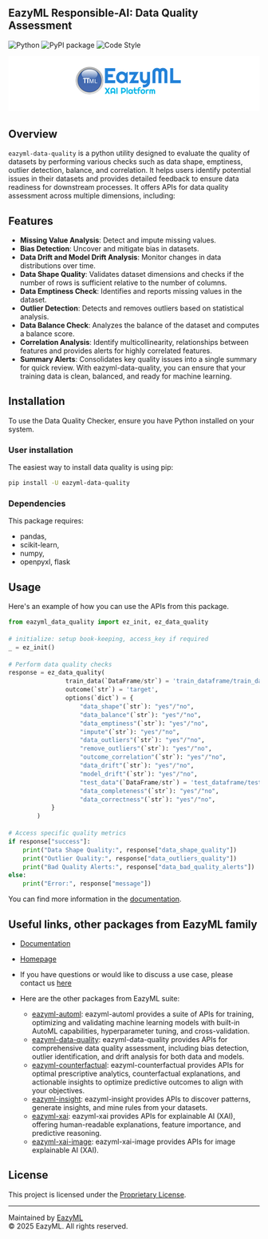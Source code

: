 ## EazyML Responsible-AI: Data Quality Assessment
![Python](https://img.shields.io/badge/python-3.7%20%7C%203.8%20%7C%203.9%20%7C%203.10%20%7C%203.11%20%7C%203.12-blue)  ![PyPI package](https://img.shields.io/badge/pypi%20package-0.0.30-brightgreen) ![Code Style](https://img.shields.io/badge/code%20style-black-black)

![EazyML](https://github.com/EazyML/eazyml-docs/raw/refs/heads/master/EazyML_logo.png)

## Overview
`eazyml-data-quality` is a python utility designed to evaluate the quality of datasets by performing various checks such as data shape, emptiness, outlier detection, balance, and correlation. It helps users identify potential issues in their datasets and provides detailed feedback to ensure data readiness for downstream processes.
It offers APIs for data quality assessment across multiple dimensions, including:

## Features
- **Missing Value Analysis**: Detect and impute missing values.
- **Bias Detection**: Uncover and mitigate bias in datasets.
- **Data Drift and Model Drift Analysis**: Monitor changes in data distributions over time.
- **Data Shape Quality**: Validates dataset dimensions and checks if the number of rows is sufficient relative to the number of columns.
- **Data Emptiness Check**: Identifies and reports missing values in the dataset.
- **Outlier Detection**: Detects and removes outliers based on statistical analysis.
- **Data Balance Check**: Analyzes the balance of the dataset and computes a balance score.
- **Correlation Analysis**: Identify multicollinearity, relationships between features and provides alerts for highly correlated features.
- **Summary Alerts**: Consolidates key quality issues into a single summary for quick review.
With eazyml-data-quality, you can ensure that your training data is clean, balanced, and ready for machine learning.

## Installation
To use the Data Quality Checker, ensure you have Python installed on your system.
### User installation
The easiest way to install data quality is using pip:
```bash
pip install -U eazyml-data-quality
```
### Dependencies
This package requires:
- pandas,
- scikit-learn,
- numpy,
- openpyxl,
flask

## Usage
Here's an example of how you can use the APIs from this package.
```python
from eazyml_data_quality import ez_init, ez_data_quality

# initialize: setup book-keeping, access_key if required 
_ = ez_init()

# Perform data quality checks
response = ez_data_quality(
                train_data(`DataFrame/str`) = 'train_dataframe/train_data_path',
                outcome(`str`) = 'target',
                options(`dict`) = {
                    "data_shape"(`str`): "yes"/"no",
                    "data_balance"(`str`): "yes"/"no",
                    "data_emptiness"(`str`): "yes"/"no",
                    "impute"(`str`): "yes"/"no",
                    "data_outliers"(`str`): "yes"/"no",
                    "remove_outliers"(`str`): "yes"/"no",
                    "outcome_correlation"(`str`): "yes"/"no",
                    "data_drift"(`str`): "yes"/"no",
                    "model_drift"(`str`): "yes"/"no",
                    "test_data"(`DataFrame/str`) = 'test_dataframe/test_data_path',
                    "data_completeness"(`str`): "yes"/"no",
                    "data_correctness"(`str`): "yes"/"no",
            }
        )

# Access specific quality metrics
if response["success"]:
    print("Data Shape Quality:", response["data_shape_quality"])
    print("Outlier Quality:", response["data_outliers_quality"])
    print("Bad Quality Alerts:", response["data_bad_quality_alerts"])
else:
    print("Error:", response["message"])
```
You can find more information in the [documentation](https://eazyml.readthedocs.io/en/latest/packages/eazyml_data_quality.html).


## Useful links, other packages from EazyML family
- [Documentation](https://docs.eazyml.com)
- [Homepage](https://eazyml.com)
- If you have questions or would like to discuss a use case, please contact us [here](https://eazyml.com/trust-in-ai)
- Here are the other packages from EazyML suite:

    - [eazyml-automl](https://pypi.org/project/eazyml-automl/): eazyml-automl provides a suite of APIs for training, optimizing and validating machine learning models with built-in AutoML capabilities, hyperparameter tuning, and cross-validation.
    - [eazyml-data-quality](https://pypi.org/project/eazyml-data-quality/): eazyml-data-quality provides APIs for comprehensive data quality assessment, including bias detection, outlier identification, and drift analysis for both data and models.
    - [eazyml-counterfactual](https://pypi.org/project/eazyml-counterfactual/): eazyml-counterfactual provides APIs for optimal prescriptive analytics, counterfactual explanations, and actionable insights to optimize predictive outcomes to align with your objectives.
    - [eazyml-insight](https://pypi.org/project/eazyml-insight/): eazyml-insight provides APIs to discover patterns, generate insights, and mine rules from your datasets.
    - [eazyml-xai](https://pypi.org/project/eazyml-xai/): eazyml-xai provides APIs for explainable AI (XAI), offering human-readable explanations, feature importance, and predictive reasoning.
    - [eazyml-xai-image](https://pypi.org/project/eazyml-xai-image/): eazyml-xai-image provides APIs for image explainable AI (XAI).

## License
This project is licensed under the [Proprietary License](https://github.com/EazyML/eazyml-docs/blob/master/LICENSE).

---

Maintained by [EazyML](https://eazyml.com)  
© 2025 EazyML. All rights reserved.
